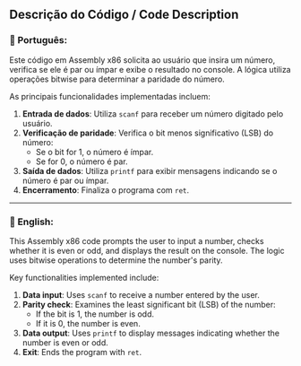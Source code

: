 ## Descrição do Código / Code Description

### 📄 Português:
Este código em Assembly x86 solicita ao usuário que insira um número, verifica se ele é par ou ímpar e exibe o resultado no console. A lógica utiliza operações bitwise para determinar a paridade do número.

As principais funcionalidades implementadas incluem:
1. **Entrada de dados**: Utiliza `scanf` para receber um número digitado pelo usuário.
2. **Verificação de paridade**: Verifica o bit menos significativo (LSB) do número:
   - Se o bit for 1, o número é ímpar.
   - Se for 0, o número é par.
3. **Saída de dados**: Utiliza `printf` para exibir mensagens indicando se o número é par ou ímpar.
4. **Encerramento**: Finaliza o programa com `ret`.

---

### 📄 English:
This Assembly x86 code prompts the user to input a number, checks whether it is even or odd, and displays the result on the console. The logic uses bitwise operations to determine the number's parity.

Key functionalities implemented include:
1. **Data input**: Uses `scanf` to receive a number entered by the user.
2. **Parity check**: Examines the least significant bit (LSB) of the number:
   - If the bit is 1, the number is odd.
   - If it is 0, the number is even.
3. **Data output**: Uses `printf` to display messages indicating whether the number is even or odd.
4. **Exit**: Ends the program with `ret`.
